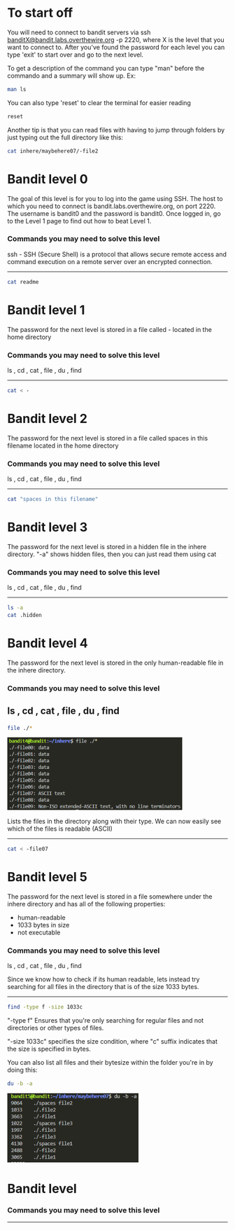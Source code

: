 # To start off

You will need to connect to bandit servers via ssh banditX@bandit.labs.overthewire.org -p 2220, where X is the level that you want to connect to. After you've found the password for each level you can type 'exit' to start over and go to the next level.

To get a description of the command you can type "man" before the commando and a summary will show up. Ex:

```bash
man ls
```
You can also type 'reset' to clear the terminal for easier reading

```bash
reset
```

Another tip is that you can read files with having to jump through folders by just typing out the full directory like this:

```bash
cat inhere/maybehere07/-file2
```

# Bandit level 0

The goal of this level is for you to log into the game using SSH. The host to which you need to connect is bandit.labs.overthewire.org, on port 2220. The username is bandit0 and the password is bandit0. Once logged in, go to the Level 1 page to find out how to beat Level 1.

### Commands you may need to solve this level
ssh - SSH (Secure Shell) is a protocol that allows secure remote access and command execution on a remote server over an encrypted connection.

---
```bash
cat readme
```

# Bandit level 1

The password for the next level is stored in a file called - located in the home directory

### Commands you may need to solve this level

ls , cd , cat , file , du , find

---
```bash
cat < -
```

# Bandit level 2

The password for the next level is stored in a file called spaces in this filename located in the home directory

### Commands you may need to solve this level

ls , cd , cat , file , du , find

---
```bash
cat "spaces in this filename"
```

# Bandit level 3

The password for the next level is stored in a hidden file in the inhere directory. "-a" shows hidden files, then you can just read them using cat

### Commands you may need to solve this level

ls , cd , cat , file , du , find

---
```bash
ls -a
cat .hidden
```

# Bandit level 4

The password for the next level is stored in the only human-readable file in the inhere directory.

### Commands you may need to solve this level

ls , cd , cat , file , du , find 
---
```bash
file ./*
```

<img src="../assets/bandit4.png" width = 400>

Lists the files in the directory along with their type. We can now easily see which of the files is readable (ASCII)

---
```bash
cat < -file07
```

# Bandit level 5

The password for the next level is stored in a file somewhere under the inhere directory and has all of the following properties:

- human-readable
- 1033 bytes in size
- not executable

### Commands you may need to solve this level

ls , cd , cat , file , du , find

Since we know how to check if its human readable, lets instead try searching for all files in the directory that is of the size 1033 bytes. 

---
```bash
find -type f -size 1033c
```

"-type f" Ensures that you're only searching for regular files and not directories or other types of files.

"-size 1033c" specifies the size condition, where "c" suffix indicates that the size is specified in bytes.

You can also list all files and their bytesize within the folder you're in by doing this:

```bash
du -b -a
```
<img src="../assets/bandit5.png" width = 300>


# Bandit level 



### Commands you may need to solve this level



---
```bash

```
